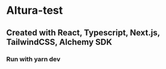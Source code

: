 # Altura-test

## Created with React, Typescript, Next.js, TailwindCSS, Alchemy SDK

### Run with yarn dev
